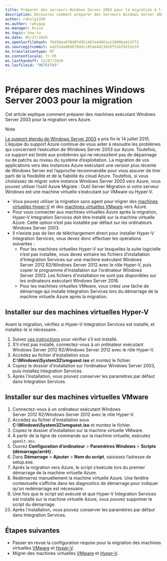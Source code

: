 ```yaml
---
title: Préparer des serveurs Windows Server 2003 pour la migration à l’aide d’Azure Migrate
description: Découvrez comment préparer des serveurs Windows Server 2003 pour la migration à l’aide d’Azure Migrate.
author: rahulg1190
ms.author: rahugup
ms.manager: bsiva
ms.topic: how-to
ms.date: 05/27/2020
ms.openlocfilehash: f8d3dea970d07d951467a44661e12000ba413f72
ms.sourcegitcommit: ea551dad8d870ddcc0fee4423026f51bf4532e19
ms.translationtype: HT
ms.contentlocale: fr-FR
ms.lasthandoff: 12/07/2020
ms.locfileid: "96753743"
---
```

# <a name="prepare-windows-server-2003-machines-for-migration"></a>Préparer des machines Windows Server 2003 pour la migration

Cet article explique comment préparer des machines exécutant Windows Server 2003 pour la migration vers Azure. 


> [!NOTE]
> [Le support étendu de Windows Server 2003](/troubleshoot/azure/virtual-machines/run-win-server-2003#microsoft-windows-server-2003-end-of-support) a pris fin le 14 juillet 2015.  L’équipe du support Azure continue de vous aider à résoudre les problèmes qui concernent l’exécution de Windows Server 2003 sur Azure. Toutefois, ce support est limité aux problèmes qui ne nécessitent pas de dépannage ou de patchs au niveau du système d’exploitation. La migration de vos applications vers des instances Azure exécutant une version plus récente de Windows Server est l’approche recommandée pour vous assurer de tirer parti de la flexibilité et de la fiabilité du cloud Azure. Toutefois, si vous choisissez de migrer votre instance Windows Server 2003 vers Azure, vous pouvez utiliser l’outil Azure Migrate : Outil Server Migration si votre serveur Windows est une machine virtuelle s’exécutant sur VMware ou Hyper-V.


- Vous pouvez utiliser la migration sans agent pour migrer des [machines virtuelles Hyper-V](tutorial-migrate-hyper-v.md) et des [machines virtuelles VMware](tutorial-migrate-vmware.md) vers Azure.
- Pour vous connecter aux machines virtuelles Azure après la migration, Hyper-V Integration Services doit être installé sur la machine virtuelle Azure. Cette option n’est pas installée par défaut sur les ordinateurs Windows Server 2003.
- Il n’existe pas de lien de téléchargement direct pour installer Hyper-V Integration Services, vous devez donc effectuer les opérations suivantes :
    - Pour les machines virtuelles Hyper-V sur lesquelles la suite logicielle n’est pas installée, vous devez extraire les fichiers d’installation d’Integration Services sur une machine exécutant Windows Server 2012 R2/Windows Server 2012 avec le rôle Hyper-V, puis copier le programme d’installation sur l’ordinateur Windows Server 2003. Les fichiers d’installation ne sont pas disponibles sur les ordinateurs exécutant Windows Server 2016.
    - Pour les machines virtuelles VMware, vous créez une tâche de démarrage qui installe Integration Services lors du démarrage de la machine virtuelle Azure après la migration.


## <a name="install-on-hyper-v-vms"></a>Installer sur des machines virtuelles Hyper-V

Avant la migration, vérifiez si Hyper-V Integration Services est installé, et installez-le si nécessaire.

1. Suivez [ces instructions](/windows-server/virtualization/hyper-v/manage/manage-hyper-v-integration-services#turn-an-integration-service-on-or-off-using-hyper-v-manager) pour vérifier s’il est installé.
2. S’il n’est pas installé, connectez-vous à un ordinateur exécutant Windows Server 2012 R2/Windows Server 2012 avec le rôle Hyper-V.
3. Accédez au fichier d’installation sous **C:\Windows\System32\vmguest.iso** et montez le fichier.
2. Copiez le dossier d’installation sur l’ordinateur Windows Server 2003, puis installez Integration Services.
4. Après l’installation, vous pouvez conserver les paramètres par défaut dans Integration Services. 

## <a name="install-on-vmware-vms"></a>Installer sur des machines virtuelles VMware

1. Connectez-vous à un ordinateur exécutant Windows Server 2012 R2/Windows Server 2012 avec le rôle Hyper-V.
2. Accédez au fichier d’installation sous **C:\Windows\System32\vmguest.iso** et montez le fichier.
3. Copiez le dossier d’installation sur la machine virtuelle VMware.
4. À partir de la ligne de commande sur la machine virtuelle, exécutez ```gpedit.msc```.
5. Ouvrez **Configuration d’ordinateur** > **Paramètres Windows** > **Scripts (démarrage/arrêt)** .
6. Dans **Démarrage** > **Ajouter** > **Nom du script**, saisissez l’adresse de setup.exe.
7. Après la migration vers Azure, le script s’exécute lors du premier démarrage de la machine virtuelle Azure.
8. Redémarrez manuellement la machine virtuelle Azure. Une fenêtre contextuelle s’affiche dans les diagnostics de démarrage pour indiquer qu’un redémarrage est nécessaire.
9. Une fois que le script est exécuté et que Hyper-V Integration Services est installé sur la machine virtuelle Azure, vous pouvez supprimer le script du démarrage.
10. Après l’installation, vous pouvez conserver les paramètres par défaut dans Integration Services. 

## <a name="next-steps"></a>Étapes suivantes

- Passer en revue la configuration requise pour la migration des machines virtuelles [VMware](migrate-support-matrix-vmware-migration.md) et [Hyper-V](migrate-support-matrix-hyper-v-migration.md).
- Migrer des machines virtuelles [VMware](server-migrate-overview.md) et [Hyper-V](tutorial-migrate-hyper-v.md).
